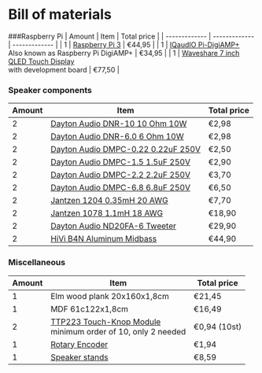 # Bill of materials

###Raspberry Pi
| Amount  | Item  | Total price |
| ------------- | ------------- | ------------- |
| 1 | [Raspberry Pi 3](https://www.raspberrypi.com/products/raspberry-pi-3-model-b-plus/)  | €44,95  |
| 1 | [IQaudIO Pi-DigiAMP+](https://www.raspberrypi.com/products/digiamp-plus/) <br>Also known as Raspberry Pi DigiAMP+  | €34,95  |
| 1 | [Waveshare 7 inch QLED Touch Display](https://aliexpress.com/item/1005004634702269.html) <br>with development board | €77,50 |

### Speaker components
| Amount  | Item  | Total price |
| ------------- | ------------- | ------------- |
| 2	| [Dayton Audio DNR-10 10 Ohm 10W](https://www.soundimports.eu/en/dayton-audio-dnr-10.html) | €2,98 |
| 2	| [Dayton Audio DNR-6.0 6 Ohm 10W](https://www.soundimports.eu/en/dayton-audio-dnr-10.html) | €2,98 |
| 2	| [Dayton Audio DMPC-0.22 0.22uF 250V](https://www.soundimports.eu/en/dayton-audio-dmpc-022.html) | €2,50 |
| 2	| [Dayton Audio DMPC-1.5 1.5uF 250V](https://www.soundimports.eu/en/dayton-audio-dmpc-1-5.html) | €2,90 |
| 2	| [Dayton Audio DMPC-2.2 2.2uF 250V](https://www.soundimports.eu/en/dayton-audio-dmpc-22.html) | €3,70 |
| 2	| [Dayton Audio DMPC-6.8 6.8uF 250V](https://www.soundimports.eu/en/dayton-audio-dmpc-6-8.html) | €6,50 |
| 2	| [Jantzen 1204 0.35mH 20 AWG](https://www.soundimports.eu/en/jantzen-audio-000-1204.html) | €7,70 |
| 2	| [Jantzen 1078 1.1mH 18 AWG](https://www.soundimports.eu/en/jantzen-audio-000-1078.html) | €18,90 |
| 2	| [Dayton Audio ND20FA-6 Tweeter](https://www.soundimports.eu/en/dayton-audio-nd20fa-6.html) | €29,90 |
| 2	| [HiVi B4N Aluminum Midbass](https://www.soundimports.eu/en/hivi-b4n.html) | €44,90 |

### Miscellaneous
| Amount  | Item  | Total price |
| ------------- | ------------- | ------------- |
| 1 | Elm wood plank 20x160x1,8cm | €21,45 |
| 1 | MDF 61c122x1,8cm | €16,49 |
| 2 | [TTP223 Touch-Knop Module](https://aliexpress.com/item/1005005981286756.html) <br>minimum order of 10, only 2 needed | €0,94 (10st) |
| 1 | [Rotary Encoder](https://aliexpress.com/item/33039321968.html) | €1,94 |
| 1 | [Speaker stands](https://aliexpress.com/item/4000427279953.html) | €8,59 |